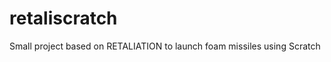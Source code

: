 retaliscratch
=============

Small project based on RETALIATION to launch foam missiles using Scratch